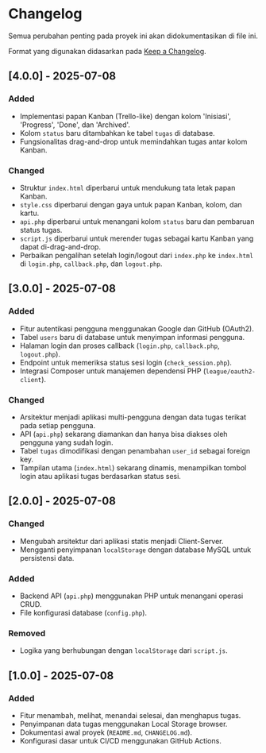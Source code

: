 # Changelog

Semua perubahan penting pada proyek ini akan didokumentasikan di file ini.

Format yang digunakan didasarkan pada [Keep a Changelog](https://keepachangelog.com/en/1.0.0/).

## [4.0.0] - 2025-07-08

### Added
- Implementasi papan Kanban (Trello-like) dengan kolom 'Inisiasi', 'Progress', 'Done', dan 'Archived'.
- Kolom `status` baru ditambahkan ke tabel `tugas` di database.
- Fungsionalitas drag-and-drop untuk memindahkan tugas antar kolom Kanban.

### Changed
- Struktur `index.html` diperbarui untuk mendukung tata letak papan Kanban.
- `style.css` diperbarui dengan gaya untuk papan Kanban, kolom, dan kartu.
- `api.php` diperbarui untuk menangani kolom `status` baru dan pembaruan status tugas.
- `script.js` diperbarui untuk merender tugas sebagai kartu Kanban yang dapat di-drag-and-drop.
- Perbaikan pengalihan setelah login/logout dari `index.php` ke `index.html` di `login.php`, `callback.php`, dan `logout.php`.

## [3.0.0] - 2025-07-08

### Added
- Fitur autentikasi pengguna menggunakan Google dan GitHub (OAuth2).
- Tabel `users` baru di database untuk menyimpan informasi pengguna.
- Halaman login dan proses callback (`login.php`, `callback.php`, `logout.php`).
- Endpoint untuk memeriksa status sesi login (`check_session.php`).
- Integrasi Composer untuk manajemen dependensi PHP (`league/oauth2-client`).

### Changed
- Arsitektur menjadi aplikasi multi-pengguna dengan data tugas terikat pada setiap pengguna.
- API (`api.php`) sekarang diamankan dan hanya bisa diakses oleh pengguna yang sudah login.
- Tabel `tugas` dimodifikasi dengan penambahan `user_id` sebagai foreign key.
- Tampilan utama (`index.html`) sekarang dinamis, menampilkan tombol login atau aplikasi tugas berdasarkan status sesi.

## [2.0.0] - 2025-07-08

### Changed
- Mengubah arsitektur dari aplikasi statis menjadi Client-Server.
- Mengganti penyimpanan `localStorage` dengan database MySQL untuk persistensi data.

### Added
- Backend API (`api.php`) menggunakan PHP untuk menangani operasi CRUD.
- File konfigurasi database (`config.php`).

### Removed
- Logika yang berhubungan dengan `localStorage` dari `script.js`.

## [1.0.0] - 2025-07-08

### Added
- Fitur menambah, melihat, menandai selesai, dan menghapus tugas.
- Penyimpanan data tugas menggunakan Local Storage browser.
- Dokumentasi awal proyek (`README.md`, `CHANGELOG.md`).
- Konfigurasi dasar untuk CI/CD menggunakan GitHub Actions.